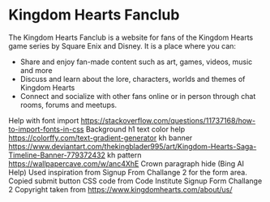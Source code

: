 <h1>Kingdom Hearts Fanclub</h1>
The Kingdom Hearts Fanclub is a website for fans of the Kingdom Hearts game series by Square Enix and Disney. It is a place where you can:
<ul>
<li>Share and enjoy fan-made content such as art, games, videos, music and more</li>
<li>Discuss and learn about the lore, characters, worlds and themes of Kingdom Hearts</li>
<li>Connect and socialize with other fans online or in person through chat rooms, forums and meetups.</li>
</ul>







Help with font import <https://stackoverflow.com/questions/11737168/how-to-import-fonts-in-css>
Background h1 text color help <https://colorffy.com/text-gradient-generator>
kh banner https://www.deviantart.com/thekingblader995/art/Kingdom-Hearts-Saga-Timeline-Banner-779372432
kh pattern <https://wallpapercave.com/w/anc4XhE>
Crown paragraph hide (Bing AI Help)
Used inspiration from Signup From Challange 2 for the form area. 
Copied submit button CSS code from Code Institute Signup Form Challange 2 
Copyright taken from <https://www.kingdomhearts.com/about/us/>
